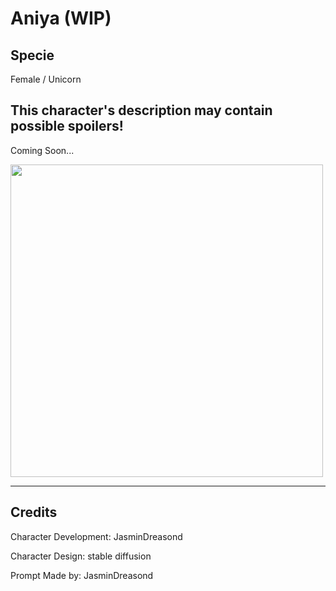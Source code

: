 # Aniya (WIP)

## Specie

Female / Unicorn

## This character's description may contain possible spoilers!

Coming Soon...

<img src="https://ipfs.io/ipfs/QmZNcuT8ZKZLeAyxKbp7zMCTFSTEoHu6mcDcJ3h2zMCUyf" height="500">

<hr/>

## Credits

Character Development: JasminDreasond

Character Design: stable diffusion

Prompt Made by: JasminDreasond